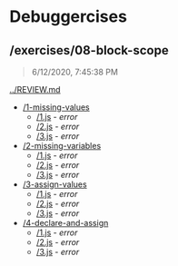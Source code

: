 # Debuggercises 

## /exercises/08-block-scope 

> 6/12/2020, 7:45:38 PM 

[../REVIEW.md](../REVIEW.md)

- [/1-missing-values](./1-missing-values/REVIEW.md)
  - [/1.js](./1-missing-values/REVIEW.md#1js) - _error_ 
  - [/2.js](./1-missing-values/REVIEW.md#2js) - _error_ 
  - [/3.js](./1-missing-values/REVIEW.md#3js) - _error_ 
- [/2-missing-variables](./2-missing-variables/REVIEW.md)
  - [/1.js](./2-missing-variables/REVIEW.md#1js) - _error_ 
  - [/2.js](./2-missing-variables/REVIEW.md#2js) - _error_ 
  - [/3.js](./2-missing-variables/REVIEW.md#3js) - _error_ 
- [/3-assign-values](./3-assign-values/REVIEW.md)
  - [/1.js](./3-assign-values/REVIEW.md#1js) - _error_ 
  - [/2.js](./3-assign-values/REVIEW.md#2js) - _error_ 
  - [/3.js](./3-assign-values/REVIEW.md#3js) - _error_ 
- [/4-declare-and-assign](./4-declare-and-assign/REVIEW.md)
  - [/1.js](./4-declare-and-assign/REVIEW.md#1js) - _error_ 
  - [/2.js](./4-declare-and-assign/REVIEW.md#2js) - _error_ 
  - [/3.js](./4-declare-and-assign/REVIEW.md#3js) - _error_ 

